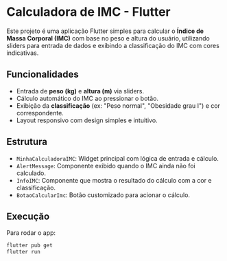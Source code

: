 # Calculadora de IMC - Flutter

Este projeto é uma aplicação Flutter simples para calcular o **Índice de Massa Corporal (IMC)** com base no peso e altura do usuário, utilizando sliders para entrada de dados e exibindo a classificação do IMC com cores indicativas.

## Funcionalidades

- Entrada de **peso (kg)** e **altura (m)** via sliders.
- Cálculo automático do IMC ao pressionar o botão.
- Exibição da **classificação** (ex: "Peso normal", "Obesidade grau I") e cor correspondente.
- Layout responsivo com design simples e intuitivo.

## Estrutura

- `MinhaCalculadoraIMC`: Widget principal com lógica de entrada e cálculo.
- `AlertMessage`: Componente exibido quando o IMC ainda não foi calculado.
- `InfoIMC`: Componente que mostra o resultado do cálculo com a cor e classificação.
- `BotaoCalcularImc`: Botão customizado para acionar o cálculo.

## Execução

Para rodar o app:

```bash
flutter pub get
flutter run
